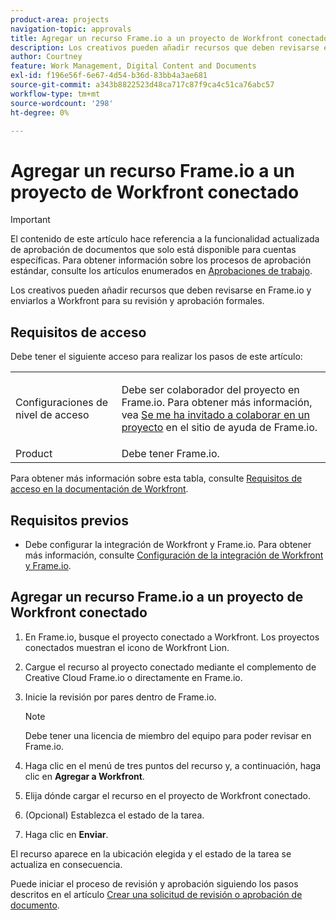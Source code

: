 ```yaml
---
product-area: projects
navigation-topic: approvals
title: Agregar un recurso Frame.io a un proyecto de Workfront conectado
description: Los creativos pueden añadir recursos que deben revisarse en Frame.io y enviarlos a Workfront para su revisión y aprobación formales.
author: Courtney
feature: Work Management, Digital Content and Documents
exl-id: f196e56f-6e67-4d54-b36d-83bb4a3ae681
source-git-commit: a343b8822523d48ca717c87f9ca4c51ca76abc57
workflow-type: tm+mt
source-wordcount: '298'
ht-degree: 0%

---
```


# Agregar un recurso Frame.io a un proyecto de Workfront conectado

>[!IMPORTANT]
>
>El contenido de este artículo hace referencia a la funcionalidad actualizada de aprobación de documentos que solo está disponible para cuentas específicas. Para obtener información sobre los procesos de aprobación estándar, consulte los artículos enumerados en [Aprobaciones de trabajo](/help/quicksilver/review-and-approve-work/manage-approvals/manage-approvals.md).

Los creativos pueden añadir recursos que deben revisarse en Frame.io y enviarlos a Workfront para su revisión y aprobación formales.

## Requisitos de acceso

Debe tener el siguiente acceso para realizar los pasos de este artículo:

<table style="table-layout:auto"> 
 <col> 
 <col> 
 <tbody> 
  <!-- <tr> 
   <td role="rowheader">Adobe Workfront plan</td> 
   <td> <p>Any</p> </td> 
  </tr> 
  <tr> 
   <td role="rowheader">Adobe Workfront license</td> 
   <td> <p>Standard</p> </td> 
  </tr> -->
  <tr> 
   <td role="rowheader">Configuraciones de nivel de acceso</td> 
   <td> <p>Debe ser colaborador del proyecto en Frame.io. Para obtener más información, vea <a href="https://support.frame.io/en/articles/11125-i-ve-been-invited-to-collaborate-on-a-project">Se me ha invitado a colaborar en un proyecto</a>
 en el sitio de ayuda de Frame.io.</p> </td> 
  </tr> 
   <tr>
   <td>Product
   </td>
   <td>Debe tener Frame.io.
   </td>
  </tr>
 </tbody> 
</table>

Para obtener más información sobre esta tabla, consulte [Requisitos de acceso en la documentación de Workfront](/help/quicksilver/administration-and-setup/add-users/access-levels-and-object-permissions/access-level-requirements-in-documentation.md).

## Requisitos previos

* Debe configurar la integración de Workfront y Frame.io. Para obtener más información, consulte [Configuración de la integración de Workfront y Frame.io](/help/quicksilver/administration-and-setup/configure-integrations/configure-wf-and-frame.md).

## Agregar un recurso Frame.io a un proyecto de Workfront conectado

1. En Frame.io, busque el proyecto conectado a Workfront. Los proyectos conectados muestran el icono de Workfront Lion.

1. Cargue el recurso al proyecto conectado mediante el complemento de Creative Cloud Frame.io o directamente en Frame.io.

1. Inicie la revisión por pares dentro de Frame.io.

   >[!NOTE]
   >
   >Debe tener una licencia de miembro del equipo para poder revisar en Frame.io.

1. Haga clic en el menú de tres puntos del recurso y, a continuación, haga clic en **Agregar a Workfront**.

1. Elija dónde cargar el recurso en el proyecto de Workfront conectado.

1. (Opcional) Establezca el estado de la tarea.

1. Haga clic en **Enviar**.

El recurso aparece en la ubicación elegida y el estado de la tarea se actualiza en consecuencia.

Puede iniciar el proceso de revisión y aprobación siguiendo los pasos descritos en el artículo [Crear una solicitud de revisión o aprobación de documento](/help/quicksilver/review-and-approve-work/document-reviews-and-approvals/manage-document-approvals/create-a-document-approval.md).
